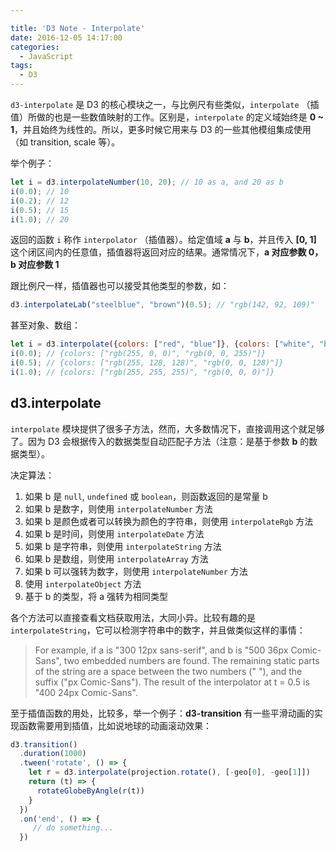 ```yaml
---

title: 'D3 Note - Interpolate'
date: 2016-12-05 14:17:00
categories:
  - JavaScript
tags:
  - D3
---
```


`d3-interpolate` 是 D3 的核心模块之一，与比例尺有些类似，`interpolate` （插值）所做的也是一些数值映射的工作。区别是，`interpolate` 的定义域始终是 **0 ~ 1**，并且始终为线性的。所以，更多时候它用来与 D3 的一些其他模组集成使用（如 transition, scale 等）。

<!-- more -->

举个例子：

```js
let i = d3.interpolateNumber(10, 20); // 10 as a, and 20 as b
i(0.0); // 10
i(0.2); // 12
i(0.5); // 15
i(1.0); // 20
```

返回的函数 `i` 称作 `interpolator` （插值器）。给定值域 **a** 与 **b**，并且传入 **[0, 1]** 这个闭区间内的任意值，插值器将返回对应的结果。通常情况下，**a 对应参数 0，b 对应参数 1**

跟比例尺一样，插值器也可以接受其他类型的参数，如：

```js
d3.interpolateLab("steelblue", "brown")(0.5); // "rgb(142, 92, 109)"
```

甚至对象、数组：

```js
let i = d3.interpolate({colors: ["red", "blue"]}, {colors: ["white", "black"]});
i(0.0); // {colors: ["rgb(255, 0, 0)", "rgb(0, 0, 255)"]}
i(0.5); // {colors: ["rgb(255, 128, 128)", "rgb(0, 0, 128)"]}
i(1.0); // {colors: ["rgb(255, 255, 255)", "rgb(0, 0, 0)"]}
```

## d3.interpolate

`interpolate` 模块提供了很多子方法，然而，大多数情况下，直接调用这个就足够了。因为 D3 会根据传入的数据类型自动匹配子方法（注意：是基于参数 **b** 的数据类型）。

决定算法：

1. 如果 b 是 `null`, `undefined` 或 `boolean`，则函数返回的是常量 b
1. 如果 b 是数字，则使用 `interpolateNumber` 方法
1. 如果 b 是颜色或者可以转换为颜色的字符串，则使用 `interpolateRgb` 方法
1. 如果 b 是时间，则使用 `interpolateDate` 方法
1. 如果 b 是字符串，则使用 `interpolateString` 方法
1. 如果 b 是数组，则使用 `interpolateArray` 方法
1. 如果 b 可以强转为数字，则使用 `interpolateNumber` 方法
1. 使用 `interpolateObject` 方法
1. 基于 b 的类型，将 a 强转为相同类型

各个方法可以直接查看文档获取用法，大同小异。比较有趣的是 `interpolateString`，它可以检测字符串中的数字，并且做类似这样的事情：

> For example, if a is "300 12px sans-serif", and b is "500 36px Comic-Sans", two embedded numbers are found. The remaining static parts of the string are a space between the two numbers (" "), and the suffix ("px Comic-Sans"). The result of the interpolator at t = 0.5 is "400 24px Comic-Sans".

至于插值函数的用处，比较多，举一个例子：**d3-transition** 有一些平滑动画的实现函数需要用到插值，比如说地球的动画滚动效果：

```js
d3.transition()
  .duration(1000)
  .tween('rotate', () => {
    let r = d3.interpolate(projection.rotate(), [-geo[0], -geo[1]])
    return (t) => {
      rotateGlobeByAngle(r(t))
    }
  })
  .on('end', () => {
     // do something...        
  })
```
